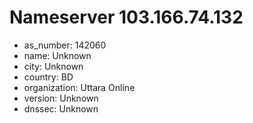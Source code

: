 # Nameserver 103.166.74.132

* as_number: 142060
* name: Unknown
* city: Unknown
* country: BD
* organization: Uttara Online
* version: Unknown
* dnssec: Unknown
